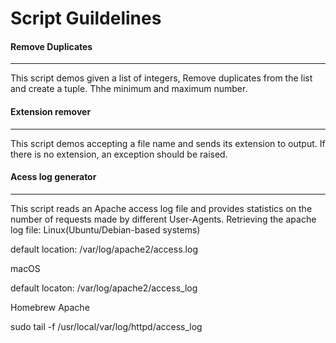 # Script Guildelines

#### Remove Duplicates
---

This script demos given a list of integers, Remove duplicates from the list and create a tuple. 
Thhe minimum and maximum number.

#### Extension remover
---
This script demos accepting a file name and sends its extension to output. If there is no extension, an exception should be raised.

#### Acess log generator
---
This script reads an Apache access log file and provides statistics on the number of requests made by different User-Agents.
Retrieving the apache log file:
Linux(Ubuntu/Debian-based systems)

default location: /var/log/apache2/access.log

macOS

default locaton: /var/log/apache2/access_log

Homebrew Apache

sudo tail -f /usr/local/var/log/httpd/access_log 

